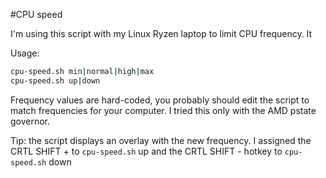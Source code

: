 #CPU speed

I'm using this script with my Linux Ryzen laptop to limit CPU frequency. It 

Usage:

```sh
cpu-speed.sh min|normal|high|max
cpu-speed.sh up|down
```

Frequency values are hard-coded, you probably should edit the script to match frequencies for your computer. I tried this only with the AMD pstate governor.

Tip: the script displays an overlay with the new frequency. I assigned the CRTL SHIFT + to `cpu-speed.sh` up and the CRTL SHIFT - hotkey to `cpu-speed.sh` down

